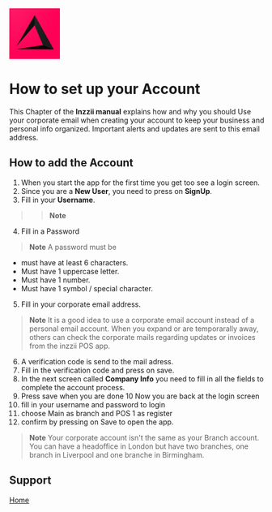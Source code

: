 <img src="../Assets/Pictures/play_store_512.png" alt="inzzii logo" width="100"/>

# How to set up your Account
This Chapter of the **Inzzii manual** explains how and why you should Use your corporate email when creating your account to keep your business and personal info organized. Important alerts and updates are sent to this email address.

## How to add the Account

1. When you start the app for the first time you get too see a login screen.
2. Since you are a **New User**, you need to press on **SignUp**.
3. Fill in your **Username**.
> > **Note**  
4. Fill in a Password
> **Note** A password must be 
- must have at least 6 characters.
- Must have 1 uppercase letter.
- Must have 1 number.
- Must have 1 symbol / special character.
5. Fill in your corporate email address.
> **Note** It is a good idea to use a corporate email account instead of a personal email account. When you expand or are temporarally away, others can check the corporate mails regarding updates or invoices from the inzzii POS app. 
6. A verification code is send to the mail adress.
7. Fill in the verification code and press on save.
8. In the next screen called **Company Info** you need to fill in all the fields to complete the account process.
9. Press save when you are done
10 Now you are back at the login screen
11. fill in your username and password to login
12. choose Main as branch and POS 1 as register
13. confirm by pressing on Save to open the app.

> **Note** Your corporate account isn't the same as your Branch account. You can have a headoffice in London but have two branches, one branch in Liverpool and one branche in Birmingham.



## Support
[Home](../index.md)